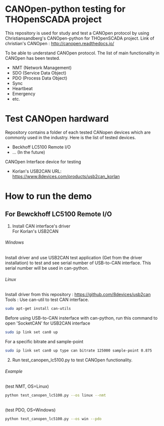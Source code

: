 # CANOpen-python testing for THOpenSCADA project
This repository is used for study and test a CANOpen protocol by using Christiansandberg's CANOpen-python for THOpenSCADA project.
Link of christian's CANOpen : http://canopen.readthedocs.io/

To be able to understand CANOpen protocol. The list of main functionality in CANOpen has been tested.
- NMT (Network Management)
- SDO (Service Data Object)
- PDO (Process Data Object)
- Sync
- Heartbeat
- Emergency
- etc.

# Test CANOpen hardward
Repository contains a folder of each tested CANopen devices which are commonly used in the industry.
Here is the list of tested devices.
- Beckhoff LC5100 Remote I/O
- ... (In the future)

CANOpen Interface device for testing
- Korlan's USB2CAN
  URL: https://www.8devices.com/products/usb2can_korlan

# How to run the demo
## For Bewckhoff LC5100 Remote I/O
1. Install CAN interface's driver  <br />
For Korlan's USB2CAN
###### Windows
Install driver and use USB2CAN test application (Get from the driver installation) to test and see serial number of USB-to-CAN interface.
This serial number will be used in can-python.
###### Linux
Install driver from this repository : https://github.com/8devices/usb2can <br />
Tools : Use can-util to test CAN interface. <br />
```bash 
sudo apt-get install can-utils
```

Before using USB-to-CAN insterface with can-python, run this command to open 'SocketCAN' for USB2CAN interface <br />
```bash
sudo ip link set can0 up
```
For a specific bitrate and sample-point <br />
```bash
sudo ip link set can0 up type can bitrate 125000 sample-point 0.875
```
2. Run test\_canopen\_lc5100.py to test CANOpen functionality.
###### Example
(test NMT, OS=Linux) <br />
```bash
python test_canopen_lc5100.py --os linux --nmt
```
<br /> (test PDO, OS=Windows) <br />
```bash
python test_canopen_lc5100.py --os win --pdo
```
